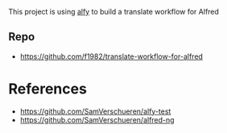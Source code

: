 
This project is using [alfy](https://github.com/sindresorhus/alfy) to build a translate workflow for Alfred 

## Repo
- https://github.com/f1982/translate-workflow-for-alfred

# References
- https://github.com/SamVerschueren/alfy-test
- https://github.com/SamVerschueren/alfred-ng